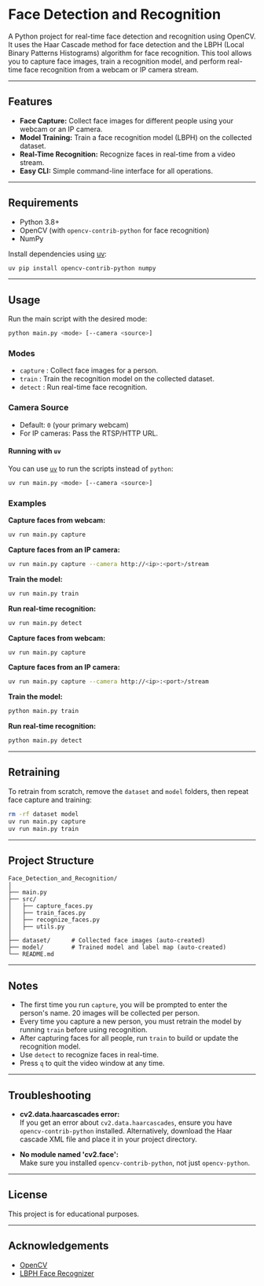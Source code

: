 # Face Detection and Recognition

A Python project for real-time face detection and recognition using OpenCV. It uses the Haar Cascade method for face detection and the LBPH (Local Binary Patterns Histograms) algorithm for face recognition. This tool allows you to capture face images, train a recognition model, and perform real-time face recognition from a webcam or IP camera stream.

---

## Features

- **Face Capture:** Collect face images for different people using your webcam or an IP camera.
- **Model Training:** Train a face recognition model (LBPH) on the collected dataset.
- **Real-Time Recognition:** Recognize faces in real-time from a video stream.
- **Easy CLI:** Simple command-line interface for all operations.

---

## Requirements

- Python 3.8+
- OpenCV (with `opencv-contrib-python` for face recognition)
- NumPy

Install dependencies using [uv](https://github.com/astral-sh/uv):

```bash
uv pip install opencv-contrib-python numpy
```

---

## Usage

Run the main script with the desired mode:

```bash
python main.py <mode> [--camera <source>]
```

### Modes

- `capture` : Collect face images for a person.
- `train` : Train the recognition model on the collected dataset.
- `detect` : Run real-time face recognition.

### Camera Source

- Default: `0` (your primary webcam)
- For IP cameras: Pass the RTSP/HTTP URL.

#### Running with `uv`

You can use [`uv`](https://github.com/astral-sh/uv) to run the scripts instead of `python`:

```bash
uv run main.py <mode> [--camera <source>]
```

### Examples

**Capture faces from webcam:**

```bash
uv run main.py capture
```

**Capture faces from an IP camera:**

```bash
uv run main.py capture --camera http://<ip>:<port>/stream
```

**Train the model:**

```bash
uv run main.py train
```

**Run real-time recognition:**

```bash
uv run main.py detect
```

**Capture faces from webcam:**

```bash
uv run main.py capture
```

**Capture faces from an IP camera:**

```bash
uv run main.py capture --camera http://<ip>:<port>/stream
```

**Train the model:**

```bash
python main.py train
```

**Run real-time recognition:**

```bash
python main.py detect
```

---

## Retraining

To retrain from scratch, remove the `dataset` and `model` folders, then repeat face capture and training:

```bash
rm -rf dataset model
uv run main.py capture
uv run main.py train
```

---

## Project Structure

```
Face_Detection_and_Recognition/
│
├── main.py
├── src/
│   ├── capture_faces.py
│   ├── train_faces.py
│   ├── recognize_faces.py
│   ├── utils.py
│
├── dataset/      # Collected face images (auto-created)
├── model/        # Trained model and label map (auto-created)
└── README.md
```

---

## Notes

- The first time you run `capture`, you will be prompted to enter the person's name. 20 images will be collected per person.
- Every time you capture a new person, you must retrain the model by running `train` before using recognition.
- After capturing faces for all people, run `train` to build or update the recognition model.
- Use `detect` to recognize faces in real-time.
- Press `q` to quit the video window at any time.

---

## Troubleshooting

- **cv2.data.haarcascades error:**  
  If you get an error about `cv2.data.haarcascades`, ensure you have `opencv-contrib-python` installed. Alternatively, download the Haar cascade XML file and place it in your project directory.

- **No module named 'cv2.face':**  
  Make sure you installed `opencv-contrib-python`, not just `opencv-python`.

---

## License

This project is for educational purposes.

---

## Acknowledgements

- [OpenCV](https://opencv.org/)
- [LBPH Face Recognizer](https://docs.opencv.org/4.x/dc/dc3/tutorial_py_face_detection.html)
